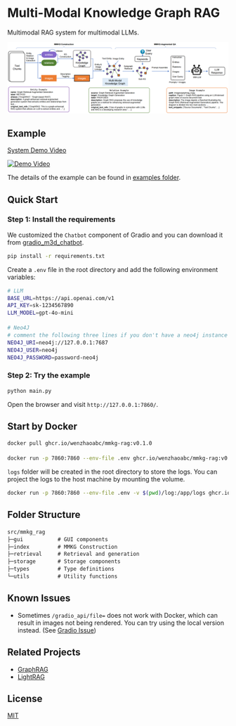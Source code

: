 # Multi-Modal Knowledge Graph RAG

Multimodal RAG system for multimodal LLMs.

![architecture](./assets/mmkg-rag-architecture.png)

## Example

[System Demo Video](./assets/mmkg-rag-recording.mp4)

[![Demo Video](https://img.youtube.com/vi/9NdHGnSZpXE/0.jpg)](https://www.youtube.com/watch?v=9NdHGnSZpXE)

The details of the example can be found in [examples folder](./examples/rag/).

## Quick Start

### Step 1: Install the requirements

We customized the `Chatbot` component of Gradio and you can download it from [gradio_m3d_chatbot](https://github.com/wenzhaoabc/gradio_m3d_chatbot/releases).

```bash
pip install -r requirements.txt
```

Create a `.env` file in the root directory and add the following environment variables:

```bash
# LLM
BASE_URL=https://api.openai.com/v1
API_KEY=sk-1234567890
LLM_MODEL=gpt-4o-mini

# Neo4J
# comment the following three lines if you don't have a neo4j instance
NEO4J_URI=neo4j://127.0.0.1:7687 
NEO4J_USER=neo4j
NEO4J_PASSWORD=password-neo4j
```

### Step 2: Try the example

```bash
python main.py
```

Open the browser and visit `http://127.0.0.1:7860/`.

## Start by Docker

```bash
docker pull ghcr.io/wenzhaoabc/mmkg-rag:v0.1.0

docker run -p 7860:7860 --env-file .env ghcr.io/wenzhaoabc/mmkg-rag:v0.1.0
```

`logs` folder will be created in the root directory to store the logs. You can project the logs to the host machine by mounting the volume.

```bash
docker run -p 7860:7860 --env-file .env -v $(pwd)/log:/app/logs ghcr.io/wenzhaoabc/mmkg-rag:v0.1.0
```

## Folder Structure

```txt
src/mmkg_rag
├─gui           # GUI components
├─index         # MMKG Construction
├─retrieval     # Retrieval and generation
├─storage       # Storage components
├─types         # Type definitions
└─utils         # Utility functions
```

## Known Issues

- Sometimes `/gradio_api/file=` does not work with Docker, which can result in images not being rendered. You can try using the local version instead. (See [Gradio Issue](https://github.com/gradio-app/gradio/issues/10180))

## Related Projects

- [GraphRAG](https://github.com/microsoft/graphrag)
- [LightRAG](https://github.com/HKUDS/LightRAG)

## License

[MIT](./LICENSE)
